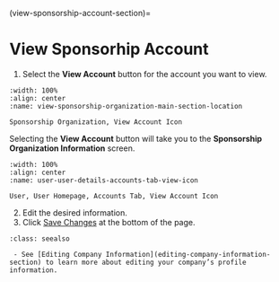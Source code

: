 

(view-sponsorship-account-section)=

# View Sponsorhip Account


1. Select the **View Account** button for the account you want to view. 

```{figure} ../../_static/solo_app/Universal/view-sponsorship-organization/view-sponsorship-organization-main-section-location.webp
:width: 100%
:align: center
:name: view-sponsorship-organization-main-section-location

Sponsorship Organization, View Account Icon
```

Selecting the **View Account** button will take you to the **Sponsorship Organization Information** screen.


```{figure} ../../_static/solo_app/User/User-Detail/account-details-sponsor/sponsor-organization-view-details-screen.webp
:width: 100%
:align: center
:name: user-user-details-accounts-tab-view-icon

User, User Homepage, Accounts Tab, View Account Icon
```

2. Edit the desired information. 
3. Click [Save Changes](#save-changes) at the bottom of the page.


```{admonition}  Seealso
:class: seealso

 - See [Editing Company Information](editing-company-information-section) to learn more about editing your company’s profile information.
```






